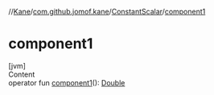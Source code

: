 //[Kane](../../index.md)/[com.github.jomof.kane](../index.md)/[ConstantScalar](index.md)/[component1](component1.md)



# component1  
[jvm]  
Content  
operator fun [component1](component1.md)(): [Double](https://kotlinlang.org/api/latest/jvm/stdlib/kotlin/-double/index.html)  



